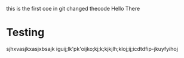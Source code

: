 this is the first coe in git
changed thecode
Hello There
# Testing
sjhxvasjkxasjxbsajk
iguij;lk'pk'oijko;kj;k;kjkjlh;kloj;ij;icdtdfip-jkuyfyihoj
